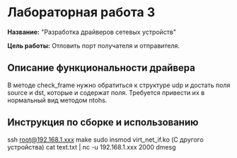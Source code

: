 # Лабораторная работа 3

**Название:** "Разработка драйверов сетевых устройств"

**Цель работы:** Отловить порт получателя и отправителя.

## Описание функциональности драйвера

В методе check_frame нужно обратиться к структуре udp и достать поля source и dst, которые и содержат поля. Требуется привести их в нормальный вид методом ntohs.

## Инструкция по сборке и использованию

ssh root@192.168.1.xxx
make
sudo insmod virt_net_if.ko
(С другого устройства) cat text.txt | nc -u 192.168.1.xxx 2000
dmesg
